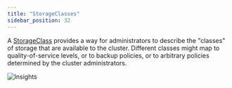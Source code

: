 ```yaml
---
title: "StorageClasses"
sidebar_position: 32
---
```


A [StorageClass](https://kubernetes.io/docs/concepts/storage/storage-classes/) provides a way for administrators to describe the "classes" of storage that are available to the cluster. Different classes might map to quality-of-service levels, or to backup policies, or to arbitrary policies determined by the cluster administrators. 

![Insights](/img/resource-view/storage-storageclasses.png)